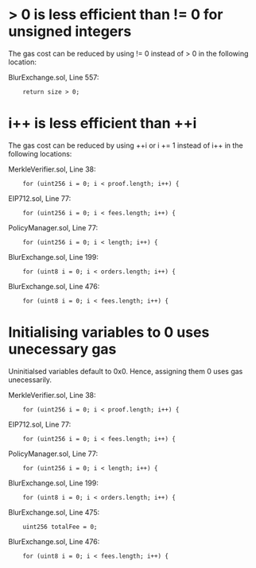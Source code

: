 # > 0 is less efficient than != 0 for unsigned integers
The gas cost can be reduced by using != 0 instead of > 0 in the following location:

BlurExchange.sol, Line 557:

		return size > 0;

# i++ is less efficient than ++i
The gas cost can be reduced by using ++i or i += 1 instead of i++ in the following locations:

MerkleVerifier.sol, Line 38:

		for (uint256 i = 0; i < proof.length; i++) {

EIP712.sol, Line 77:

		for (uint256 i = 0; i < fees.length; i++) {

PolicyManager.sol, Line 77:

		for (uint256 i = 0; i < length; i++) {

BlurExchange.sol, Line 199:

		for (uint8 i = 0; i < orders.length; i++) {

BlurExchange.sol, Line 476:

		for (uint8 i = 0; i < fees.length; i++) {

# Initialising variables to 0 uses unecessary gas
Uninitialsed variables default to 0x0. Hence, assigning them 0 uses gas unecessarily.

MerkleVerifier.sol, Line 38:

		for (uint256 i = 0; i < proof.length; i++) {

EIP712.sol, Line 77:

		for (uint256 i = 0; i < fees.length; i++) {

PolicyManager.sol, Line 77:

		for (uint256 i = 0; i < length; i++) {

BlurExchange.sol, Line 199:

		for (uint8 i = 0; i < orders.length; i++) {

BlurExchange.sol, Line 475:

		uint256 totalFee = 0;

BlurExchange.sol, Line 476:

		for (uint8 i = 0; i < fees.length; i++) {